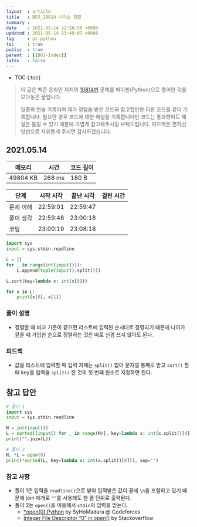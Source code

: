 ```yaml
---
layout  : article
title   : BOJ_10814 나이순 정렬
summary : 
date    : 2021-05-14 22:58:50 +0900
updated : 2021-05-14 23:48:07 +0900
tag     : ps-python
toc     : true
public  : true
parent  : [[BOJ-Index]]
latex   : false
---
```

* TOC
{:toc}

>이 글은 백준 온라인 저지의 [10814번](https://www.acmicpc.net/problem/10814) 문제를 파이썬(Python)으로 풀이한 것을 모아놓은 글입니다.
>
> 일종의 연습 기록이며 제가 정답을 받은 코드와 참고할만한 다른 코드를 같이 기록합니다. 필요한 경우 코드에 대한 해설을 기록합니다만 코드는 통과했어도 해설은 틀릴 수 있기 때문에 가볍게 참고해주시길 부탁드립니다. 피드백은 편하신 방법으로 자유롭게 주시면 감사하겠습니다.

## 2021.05.14

| 메모리    | 시간   | 코드 길이 |
| --------- | -----  | --------- |
| 49804 KB  | 268 ms | 180 B     |

| 단계      | 시작 시각 | 끝난 시각 | 걸린 시간 |
| --------- | --------- | --------- | --------- |
| 문제 이해 |22:59:01 | 22:59:47 |
| 풀이 생각 |22:59:48 | 23:00:18 |
| 코딩      |23:00:19 | 23:08:18 |

```python
import sys
input = sys.stdin.readline

L = []
for _ in range(int(input())):
    L.append(tuple(input().split()))

L.sort(key=lambda x: int(x[0]))

for x in L:
    print(x[0], x[1])
```

### 풀이 설명

* 정렬할 때 비교 기준이 같으면 리스트에 입력된 순서대로 정렬되기 때문에 나이가 같을 때 가입한 순으로 정렬하는 것은 따로 신경 쓰지 않아도 된다.

### 피드백

* 값을 리스트에 입력할 때 입력 자체는 `split()` 없이 문자열 통째로 받고 `sort()` 할 때 key를 입력을 `split()` 한 것의 첫 번째 원소로 지정하면 된다.

## 참고 답안

```python
# 풀이 1
import sys
input = sys.stdin.readline

N = int(input())
L = sorted([input() for _ in range(N)], key=lambda x: int(x.split()[0]))
print("".join(L))

# 풀이 2
N, *L = open(0)
print(*sorted(L, key=lambda x: int(x.split()[0])), sep="")
```

### 참고 사항

* 풀이 1은 입력을 `readline()`으로 받아 입력받은 값이 끝에 `\n`을 포함하고 있기 때문에 join 매개로 `""`를 사용해도 한 줄 단위로 출력된다.
* 풀이 2는 `open()`을 이용해서 `stdin`의 입력을 받는다.
    * [*open(0) Python](https://codeforces.com/blog/entry/83327) by SyHoMadara @ Codeforces
    * [Integer File Descriptor “0” in open()](https://stackoverflow.com/questions/53898231/integer-file-descriptor-0-in-open) by Stackoverflow
